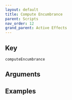 ```yaml
---
layout: default
title: Compute Encumbrance
parent: Scripts
nav_order: 12
grand_parent: Active Effects
---
```

## Key

`computeEncumbrance`

## Arguments 

## Examples

